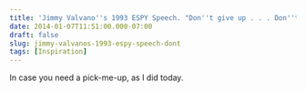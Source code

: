 ```yaml
---
title: 'Jimmy Valvano''s 1993 ESPY Speech. "Don''t give up . . . Don''t ever give up."'
date: 2014-01-07T11:51:00.000-07:00
draft: false
slug: jimmy-valvanos-1993-espy-speech-dont
tags: [Inspiration]
---
```


  
In case you need a pick-me-up, as I did today.